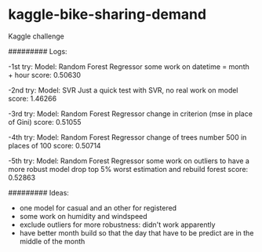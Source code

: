 kaggle-bike-sharing-demand
==========================

Kaggle challenge

#########
Logs:

-1st try: 
Model: Random Forest Regressor
some work on datetime = month + hour
score: 0.50630

-2nd try:
Model: SVR
Just a quick test with SVR, no real work on model
score: 1.46266

-3rd try:
Model: Random Forest Regressor
change in criterion (mse in place of Gini)
score: 0.51055

-4th try:
Model: Random Forest Regressor
change of trees number 500 in places of 100
score: 0.50714

-5th try:
Model: Random Forest Regressor
some work on outliers to have a more robust model
drop top 5% worst estimation and rebuild forest
score: 0.52863



#########
Ideas: 
- one model for casual and an other for registered
- some work on humidity and windspeed
- exclude outliers for more robustness: didn't work apparently
- have better month build so that the day that have to be predict are in the middle of the month

